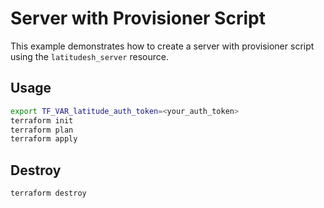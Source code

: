 # Server with Provisioner Script

This example demonstrates how to create a server with provisioner script using the `latitudesh_server` resource.

## Usage

```bash
export TF_VAR_latitude_auth_token=<your_auth_token>
terraform init
terraform plan
terraform apply
```

## Destroy

```bash
terraform destroy
```